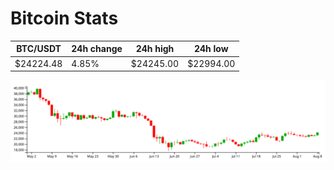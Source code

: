 # Bitcoin Stats

BTC/USDT|24h change|24h high|24h low|
|---|---|---|---|
|$24224.48|4.85%|$24245.00|$22994.00|

<img src="./chart.svg">
